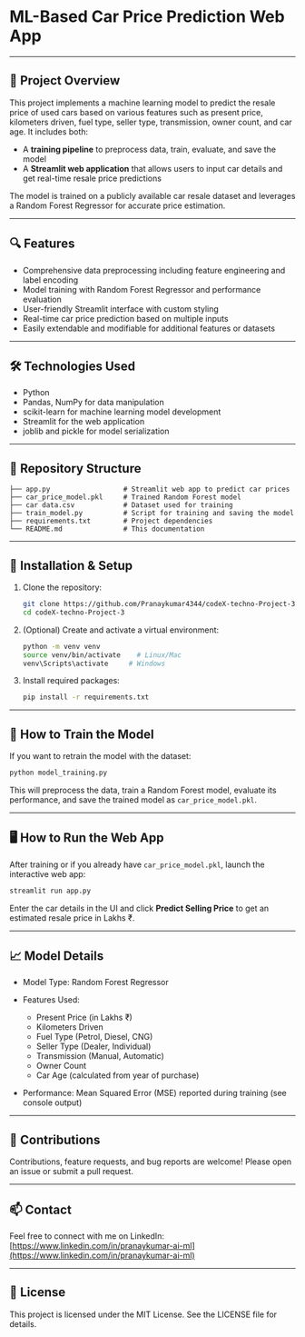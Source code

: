 # ML-Based Car Price Prediction Web App

---

## 🚗 Project Overview

This project implements a machine learning model to predict the resale price of used cars based on various features such as present price, kilometers driven, fuel type, seller type, transmission, owner count, and car age. It includes both:

- A **training pipeline** to preprocess data, train, evaluate, and save the model
- A **Streamlit web application** that allows users to input car details and get real-time resale price predictions

The model is trained on a publicly available car resale dataset and leverages a Random Forest Regressor for accurate price estimation.

---

## 🔍 Features

- Comprehensive data preprocessing including feature engineering and label encoding  
- Model training with Random Forest Regressor and performance evaluation  
- User-friendly Streamlit interface with custom styling  
- Real-time car price prediction based on multiple inputs  
- Easily extendable and modifiable for additional features or datasets  

---

## 🛠️ Technologies Used

- Python  
- Pandas, NumPy for data manipulation  
- scikit-learn for machine learning model development  
- Streamlit for the web application  
- joblib and pickle for model serialization  

---

## 📁 Repository Structure

```
├── app.py                  # Streamlit web app to predict car prices
├── car_price_model.pkl     # Trained Random Forest model
├── car data.csv            # Dataset used for training
├── train_model.py          # Script for training and saving the model
├── requirements.txt        # Project dependencies
└── README.md               # This documentation
```

---

## 🔧 Installation & Setup

1. Clone the repository:  
   ```bash
   git clone https://github.com/Pranaykumar4344/codeX-techno-Project-3
   cd codeX-techno-Project-3
   ```

2. (Optional) Create and activate a virtual environment:  
   ```bash
   python -m venv venv
   source venv/bin/activate    # Linux/Mac
   venv\Scripts\activate     # Windows
   ```

3. Install required packages:  
   ```bash
   pip install -r requirements.txt
   ```

---

## 🚀 How to Train the Model

If you want to retrain the model with the dataset:

```bash
python model_training.py
```

This will preprocess the data, train a Random Forest model, evaluate its performance, and save the trained model as `car_price_model.pkl`.

---

## 🖥️ How to Run the Web App

After training or if you already have `car_price_model.pkl`, launch the interactive web app:

```bash
streamlit run app.py
```

Enter the car details in the UI and click **Predict Selling Price** to get an estimated resale price in Lakhs ₹.

---

## 📈 Model Details

- Model Type: Random Forest Regressor  
- Features Used:  
  - Present Price (in Lakhs ₹)  
  - Kilometers Driven  
  - Fuel Type (Petrol, Diesel, CNG)  
  - Seller Type (Dealer, Individual)  
  - Transmission (Manual, Automatic)  
  - Owner Count  
  - Car Age (calculated from year of purchase)

- Performance: Mean Squared Error (MSE) reported during training (see console output)

---

## 🤝 Contributions

Contributions, feature requests, and bug reports are welcome! Please open an issue or submit a pull request.

---

## 📫 Contact

Feel free to connect with me on LinkedIn:  
[https://www.linkedin.com/in/pranaykumar-ai-ml](https://www.linkedin.com/in/pranaykumar-ai-ml)

---

## 📜 License

This project is licensed under the MIT License. See the LICENSE file for details.
